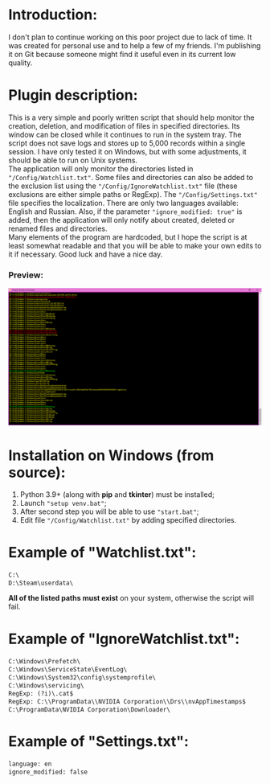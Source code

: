 # Introduction:
I don't plan to continue working on this poor project due to lack of time. It was created for personal use and to help a few of my friends. I'm publishing it on Git because someone might find it useful even in its current low quality.<br />

# Plugin description:
This is a very simple and poorly written script that should help monitor the creation, deletion, and modification of files in specified directories. Its window can be closed while it continues to run in the system tray. The script does not save logs and stores up to 5,000 records within a single session. I have only tested it on Windows, but with some adjustments, it should be able to run on Unix systems.<br />
The application will only monitor the directories listed in `"/Config/Watchlist.txt"`. Some files and directories can also be added to the exclusion list using the `"/Config/IgnoreWatchlist.txt"` file (these exclusions are either simple paths or RegExp). The `"/Config/Settings.txt"` file specifies the localization. There are only two languages available: English and Russian. Also, if the parameter `"ignore_modified: true"` is added, then the application will only notify about created, deleted or renamed files and directories.<br />
Many elements of the program are hardcoded, but I hope the script is at least somewhat readable and that you will be able to make your own edits to it if necessary. Good luck and have a nice day.<br />
### Preview:
![Preview](https://github.com/Japanese-Schoolgirl/Simple-Directory-Overseer/blob/main/%23Previews/Overall.png)

# Installation on Windows (from source):
1) Python 3.9+ (along with **pip** and **tkinter**) must be installed;<br />
2) Launch `"setup venv.bat"`;<br />
3) After second step you will be able to use `"start.bat"`;<br />
4) Edit file `"/Config/Watchlist.txt"` by adding specified directories.<br />

# Example of "Watchlist.txt":
```
C:\
D:\Steam\userdata\
```
**All of the listed paths must exist** on your system, otherwise the script will fail.

# Example of "IgnoreWatchlist.txt":
```
C:\Windows\Prefetch\
C:\Windows\ServiceState\EventLog\
C:\Windows\System32\config\systemprofile\
C:\Windows\servicing\
RegExp: (?i)\.cat$
RegExp: C:\\ProgramData\\NVIDIA Corporation\\Drs\\nvAppTimestamps$
C:\ProgramData\NVIDIA Corporation\Downloader\
```

# Example of "Settings.txt":
```
language: en
ignore_modified: false
```